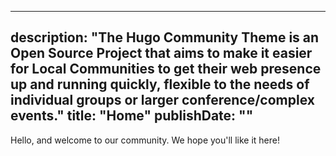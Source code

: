 
---
description:        "The Hugo Community Theme is an Open Source Project that aims to make it easier for Local Communities to get their web presence up and running quickly, flexible to the needs of individual groups or larger conference/complex events."
title:              "Home"
publishDate:        ""
---
Hello, and welcome to our community. We hope you'll like it here!